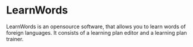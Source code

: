 # LearnWords
LearnWords is an opensource software, that allows you to learn words of foreign languages. It consists of a learning plan editor and a learning plan trainer.
